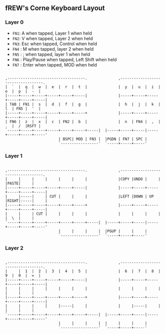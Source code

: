 ## fREW's Corne Keyboard Layout

### Layer 0

 * `FN1`: A when tapped, Layer 1 when held
 * `FN2`: V when tapped, Layer 2 when held
 * `FN3`: Esc when tapped, Control when held
 * `FN4` : M when tapped, layer 2 when held
 * `FN5` : ; when tapped, layer 1 when held
 * `FN6` : Play/Pause when tapped, Left Shift when held
 * `FN7` : Enter when tapped, MOD when held

```

,-----------------------------------.              ,-----------------------------------.
|  `  |  q  |  w  |  e  |  r  |  t  |              |  y  |  u  |  i  |  o  |  p  |  -  |
|-----+-----+-----+-----+-----+-----|              |-----+-----+-----+-----+-----+-----|
| TAB | FN1 |  s  |  d  |  f  |  g  |              |  h  |  j  |  k  |  l  | FN5 |  '  |
|-----+-----+-----+-----+-----+-----+              |-----+-----+-----+-----+-----+-----|
| FN6 |  z  |  x  |  c  | FN2 |  b  |              |  n  | FN4 |  ,  |  .  |  /  |RSFT |
`-----+-----+-----+-----+-----+-----+-----|  |-----+-----+-----|-----+-----+-----+-----'
                        | BSPC| MOD | FN3 |  |PGDN | FN7 | SPC |
                        `-----------------'  `-----+-----+-----'
```

### Layer 1

```

,-----------------------------------.              ,-----------------------------------.
|     |     |     |     |     |     |              |COPY |UNDO |     |     |PASTE|     |
|-----+-----+-----+-----+-----+-----|              |-----+-----+-----+-----+-----+-----|
|     |-----|     | CUT |     |     |              |LEFT |DOWN | UP  |RIGHT|-----|     |
|-----+-----+-----+-----+-----+-----+              |-----+-----+-----+-----+-----+-----|
|     |     | CUT |     |     |     |              |     |     |     |     |  \  |     |
`-----+-----+-----+-----+-----+-----+-----|  |-----+-----+-----|-----+-----+-----+-----'
                        |     |     |     |  |PGUP |     |     |
                        `-----------------'  `-----+-----+-----'
```

### Layer 2

```

,-----------------------------------.              ,-----------------------------------.
|     |  1  |  2  |  3  |  4  |  5  |              |  6  |  7  |  8  |  9  |  0  |  =  |
|-----+-----+-----+-----+-----+-----|              |-----+-----+-----+-----+-----+-----|
|     |     |     |     |     |     |              |     |     |     |     |     |     |
|-----+-----+-----+-----+-----+-----+              |-----+-----+-----+-----+-----+-----|
|     |     |     |     |-----|     |              |     |-----|     |     |     |     |
`-----+-----+-----+-----+-----+-----+-----|  |-----+-----+-----|-----+-----+-----+-----'
                        |     |     |     |  |     |     |     |
                        `-----------------'  `-----+-----+-----'
```
